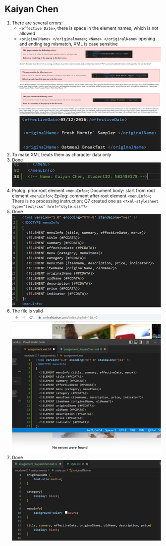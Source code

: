 # Kaiyan Chen

1. There are several errors:
    - `<effective Date>`, there is space in the element names, which is not allowed
    - `<originalName> </originalname>`;
      `<Name> </originalName>`
    opening and ending tag mismatch, XML is case sensitive
    ![image info](../assets/Q1_errors.png)
    ![image info](../assets/Q1_errors_fixed.png)
2. To make XML treats them as character data only
3. Done
    ![image info](../assets/Q3_addCommentLine.png)
4. Prolog: prior root element `<menuInfo>`; 
   Document body: start from root element `<menuInfo>`;
   Epilog: comment after root element `<menuInfo>`;
   There is no processing instruction; Q7 created one as
   `<?xml-stylesheet type="text/css" href="style.css"?>`
5. Done
    ![image info](../assets/Q5_DTD.png)
6. The file is valid
    ![image info](../assets/Q6_valid.png)
7. Done
    ![image info](../assets/Q7_CSS.png)